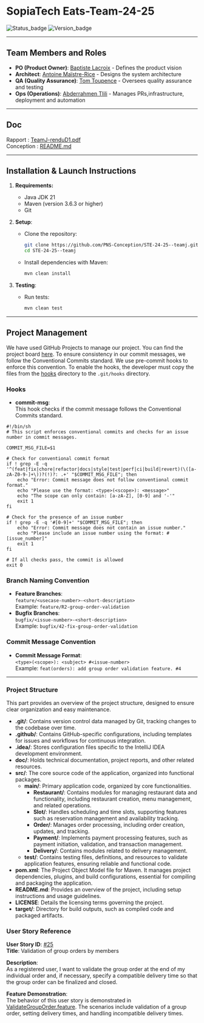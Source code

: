 # SopiaTech Eats-Team-24-25

![Status_badge](https://img.shields.io/badge/status-complet-brightgreen)
![Version_badge](https://img.shields.io/badge/version-1.0.0-blue)

---

## Team Members and Roles

- **PO (Product Owner)**: [Baptiste Lacroix](https://github.com/BaptisteLacroix) - Defines the product vision
- **Architect**: [Antoine Maïstre-Rice](https://github.com/Antoine-MR) - Designs the system architecture
- **QA (Quality Assurance)**: [Tom Toupence](https://github.com/tom-toupence) - Oversees quality assurance and testing
- **Ops (Operations)**: [Abderrahmen Tlili](https://github.com/AbdouTlili) - Manages PRs,infrastructure, deployment and automation


---

## Doc

Rapport : [TeamJ-renduD1.pdf](./doc/TeamJ-renduD1.pdf)<br>
Conception : [README.md](./doc/README.md)

---

## Installation & Launch Instructions

1. **Requirements:**
    - Java JDK 21
    - Maven (version 3.6.3 or higher)
    - Git

2. **Setup**:
    - Clone the repository:
      ```bash
      git clone https://github.com/PNS-Conception/STE-24-25--teamj.git
      cd STE-24-25--teamj
      ```
    - Install dependencies with Maven:
      ```bash
      mvn clean install
      ```

3. **Testing**:
    - Run tests:
      ```bash
      mvn clean test
      ```

---

## Project Management

We have used GitHub Projects to manage our project. You can find the project
board [here](https://github.com/orgs/PNS-Conception/projects/69).
To ensure consistency in our commit messages, we follow the Conventional Commits standard.
We use pre-commit hooks to enforce this convention.
To enable the hooks, the developer must copy the files from the [hooks](./hooks) directory to the `.git/hooks`
directory.

### Hooks

- **commit-msg**:  
  This hook checks if the commit message follows the Conventional Commits standard.

```shell
#!/bin/sh
# This script enforces conventional commits and checks for an issue number in commit messages.

COMMIT_MSG_FILE=$1

# Check for conventional commit format
if ! grep -E -q '^(feat|fix|chore|refactor|docs|style|test|perf|ci|build|revert)(\([a-zA-Z0-9-]+\))?(!)?: .+' "$COMMIT_MSG_FILE"; then
    echo "Error: Commit message does not follow conventional commit format."
    echo "Please use the format: <type>(<scope>): <message>"
    echo "The scope can only contain: [a-zA-Z], [0-9] and '-'"
    exit 1
fi

# Check for the presence of an issue number
if ! grep -E -q '#[0-9]+' "$COMMIT_MSG_FILE"; then
    echo "Error: Commit message does not contain an issue number."
    echo "Please include an issue number using the format: #[issue_number]"
    exit 1
fi

# If all checks pass, the commit is allowed
exit 0
```


### Branch Naming Convention

- **Feature Branches**:  
  `feature/<usecase-number>-<short-description>`  
  Example: `feature/R2-group-order-validation`
- **Bugfix Branches**:  
  `bugfix/<issue-number>-<short-description>`  
  Example: `bugfix/42-fix-group-order-validation`

### Commit Message Convention

- **Commit Message Format**:  
  `<type>(<scope>): <subject> #<issue-number>`  
  Example: `feat(orders): add group order validation feature. #4`

---

### Project Structure
This part provides an overview of the project structure, designed to ensure clear organization and easy maintenance.


- **.git/**: Contains version control data managed by Git, tracking changes to the codebase over time.
- **.github/**: Contains GitHub-specific configurations, including templates for issues and workflows for continuous integration.
- **.idea/**: Stores configuration files specific to the IntelliJ IDEA development environment.
- **doc/**: Holds technical documentation, project reports, and other related resources.
- **src/**: The core source code of the application, organized into functional packages.
  - **main/**: Primary application code, organized by core functionalities.
    - **Restaurant/**: Contains modules for managing restaurant data and functionality, including restaurant creation, menu management, and related operations.
    - **Slot/**: Handles scheduling and time slots, supporting features such as reservation management and availability tracking.
    - **Order/**: Manages order processing, including order creation, updates, and tracking.
    - **Payment/**: Implements payment processing features, such as payment initiation, validation, and transaction management.
    - **Delivery/**: Contains modules related to delivery management.
  - **test/**: Contains testing files, definitions, and resources to validate application features, ensuring reliable and functional code.
- **pom.xml**: The Project Object Model file for Maven. It manages project dependencies, plugins, and build configurations, essential for compiling and packaging the application.
- **README.md**: Provides an overview of the project, including setup instructions and usage guidelines.
- **LICENSE**: Details the licensing terms governing the project.
- **target/**: Directory for build outputs, such as compiled code and packaged artifacts.

### User Story Reference

**User Story ID**: [#25](https://github.com/PNS-Conception/STE-24-25--teamj/issues/25)  
**Title**: Validation of group orders by members

**Description**:  
As a registered user, I want to validate the group order at the end of my individual order and, if necessary, specify a
compatible delivery time so that the group order can be finalized and closed.

**Feature Demonstration**:  
The behavior of this user story is demonstrated
in [ValidateGroupOrder.feature](./src/test/resources/features/orders/ValidateGroupOrder.feature). The scenarios include
validation of a group order, setting delivery times, and handling incompatible delivery times.


<!-- ## Ce que fait votre projet


### Principales User stories
Vous mettez en évidence les principales user stories de votre projet.
Chaque user story doit être décrite par 
   - son identifiant en tant que issue github (#), 
   - sa forme classique (As a… I want to… In order to…) (pour faciliter la lecture)
   - Le nom du fichier feature Cucumber et le nom des scénarios qui servent de tests d’acceptation pour la story.
   Les contenus détaillés sont dans l'issue elle-même. -->
   

   
